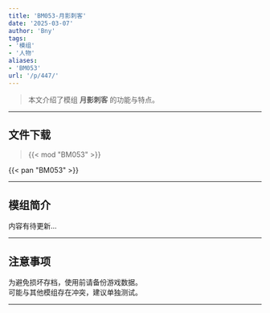 ```yaml
---
title: 'BM053-月影刺客'
date: '2025-03-07'
author: 'Bny'
tags:
- '模组'
- '人物'
aliases:
- 'BM053'
url: '/p/447/'
---
```


> 本文介绍了模组 **月影刺客** 的功能与特点。

---

## 文件下载  

> {{< mod "BM053" >}}  

{{< pan "BM053" >}}  

---

## 模组简介

>  
内容有待更新...  

---

## 注意事项

>  
为避免损坏存档，使用前请备份游戏数据。  
可能与其他模组存在冲突，建议单独测试。  

---


